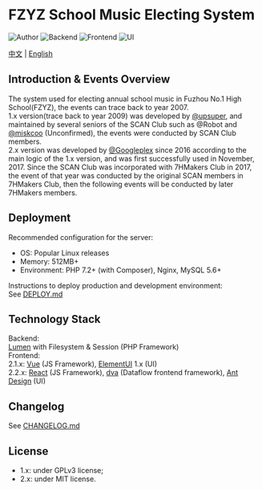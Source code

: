 # FZYZ School Music Electing System

![Author](https://img.shields.io/badge/Author-Googleplex-green.svg?style=for-the-badge "Author")
![Backend](https://img.shields.io/badge/Backend-Lumen-orange.svg?style=for-the-badge "Backend")
![Frontend](https://img.shields.io/badge/Frontend-React-blue.svg?style=for-the-badge "Author")
![UI](https://img.shields.io/badge/UI-Ant%20Design-blue.svg?style=for-the-badge "UI")

[中文](README.md) | [English](README-en.md)

## Introduction & Events Overview

The system used for electing annual school music in Fuzhou No.1 High School(FZYZ), the events can trace back to year 2007.  
1.x version(trace back to year 2009) was developed by [@upsuper](https://upsuper.org/), and maintained by several seniors of the SCAN Club such as @Robot and [@miskcoo](https://blog.miskcoo.com/) (Unconfirmed), the events were conducted by SCAN Club members.  
2.x version was developed by [@Googleplex](https://gpx.moe/) since 2016 according to the main logic of the 1.x version, and was first successfully used in November, 2017. Since the SCAN Club was incorporated with 7HMakers Club in 2017, the event of that year was conducted by the original SCAN members in 7HMakers Club, then the following events will be conducted by later 7HMakers members.

## Deployment

Recommended configuration for the server:
- OS: Popular Linux releases
- Memory: 512MB+
- Environment: PHP 7.2+ (with Composer), Nginx, MySQL 5.6+

Instructions to deploy production and development environment:  
See [DEPLOY.md](DEPLOY.md)

## Technology Stack

Backend:  
[Lumen](https://lumen.laravel.com/) with Filesystem & Session (PHP Framework)  
Frontend:  
2.1.x:
[Vue](https://cn.vuejs.org/) (JS Framework), [ElementUI](https://element.eleme.io/) 1.x (UI)  
2.2.x:
[React](https://reactjs.org/) (JS Framework),
[dva](https://dvajs.com/) (Dataflow frontend framework),
[Ant Design](https://ant.design/) (UI)


## Changelog
See [CHANGELOG.md](CHANGELOG.md)

## License

- 1.x: under GPLv3 license;
- 2.x: under MIT license.
